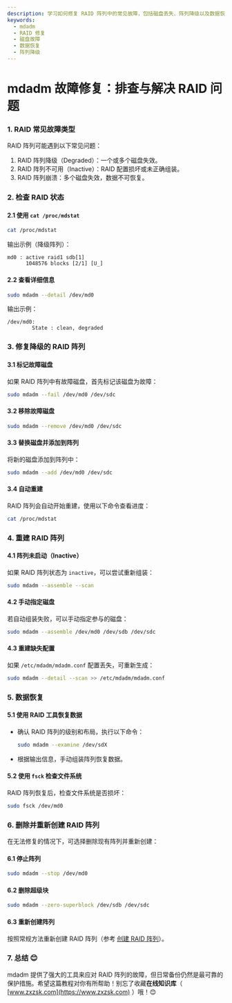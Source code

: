 ```yaml
---
description: 学习如何修复 RAID 阵列中的常见故障，包括磁盘丢失、阵列降级以及数据恢复  
keywords:  
  - mdadm  
  - RAID 修复  
  - 磁盘故障  
  - 数据恢复  
  - 阵列降级  
---
```


# mdadm 故障修复：排查与解决 RAID 问题 

### 1. RAID 常见故障类型

RAID 阵列可能遇到以下常见问题：

1. RAID 阵列降级（Degraded）：一个或多个磁盘失效。
2. RAID 阵列不可用（Inactive）：RAID 配置损坏或未正确组装。
3. RAID 阵列崩溃：多个磁盘失效，数据不可恢复。

### 2. 检查 RAID 状态

#### 2.1 使用 `cat /proc/mdstat`
```bash
cat /proc/mdstat
```

输出示例（降级阵列）：
```
md0 : active raid1 sdb[1]
      1048576 blocks [2/1] [U_]
```

#### 2.2 查看详细信息
```bash
sudo mdadm --detail /dev/md0
```

输出示例：
```
/dev/md0:
        State : clean, degraded
```

### 3. 修复降级的 RAID 阵列

#### 3.1 标记故障磁盘
如果 RAID 阵列中有故障磁盘，首先标记该磁盘为故障：
```bash
sudo mdadm --fail /dev/md0 /dev/sdc
```

#### 3.2 移除故障磁盘
```bash
sudo mdadm --remove /dev/md0 /dev/sdc
```

#### 3.3 替换磁盘并添加到阵列
将新的磁盘添加到阵列中：
```bash
sudo mdadm --add /dev/md0 /dev/sdc
```

#### 3.4 自动重建
RAID 阵列会自动开始重建，使用以下命令查看进度：
```bash
cat /proc/mdstat
```

### 4. 重建 RAID 阵列

#### 4.1 阵列未启动（Inactive）
如果 RAID 阵列状态为 `inactive`，可以尝试重新组装：

```bash
sudo mdadm --assemble --scan
```

#### 4.2 手动指定磁盘
若自动组装失败，可以手动指定参与的磁盘：

```bash
sudo mdadm --assemble /dev/md0 /dev/sdb /dev/sdc
```

#### 4.3 重建缺失配置
如果 `/etc/mdadm/mdadm.conf` 配置丢失，可重新生成：
```bash
sudo mdadm --detail --scan >> /etc/mdadm/mdadm.conf
```

### 5. 数据恢复

#### 5.1 使用 RAID 工具恢复数据
- 确认 RAID 阵列的级别和布局，执行以下命令：
  ```bash
  sudo mdadm --examine /dev/sdX
  ```
- 根据输出信息，手动组装阵列恢复数据。

#### 5.2 使用 `fsck` 检查文件系统
RAID 阵列恢复后，检查文件系统是否损坏：
```bash
sudo fsck /dev/md0
```

### 6. 删除并重新创建 RAID 阵列

在无法修复的情况下，可选择删除现有阵列并重新创建：

#### 6.1 停止阵列
```bash
sudo mdadm --stop /dev/md0
```

#### 6.2 删除超级块
```bash
sudo mdadm --zero-superblock /dev/sdb /dev/sdc
```

#### 6.3 重新创建阵列
按照常规方法重新创建 RAID 阵列（参考 [创建 RAID 阵列](https://www.zxzsk.com)）。

### 7. 总结 😊

mdadm 提供了强大的工具来应对 RAID 阵列的故障，但日常备份仍然是最可靠的保护措施。希望这篇教程对你有所帮助！别忘了收藏**在线知识库**（ [www.zxzsk.com](https://www.zxzsk.com) ）哦！😊